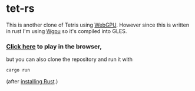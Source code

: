 # tet-rs

This is another clone of Tetris using [WebGPU](https://www.w3.org/TR/webgpu/). However since this is written in rust I'm using [Wgpu](https://wgpu.rs/) so it's compiled into GLES.

### [Click here](https://ekarademir.com/tet-rs/) to play in the browser,

but you can also clone the repository and run it with

```sh
cargo run
```

(after [installing Rust](https://www.rust-lang.org/tools/install).)
